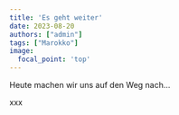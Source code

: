 ```yaml
---
title: 'Es geht weiter'
date: 2023-08-20
authors: ["admin"]
tags: ["Marokko"]
image:
  focal_point: 'top'
---
```


Heute machen wir uns auf den Weg nach...

<!--more-->

xxx
